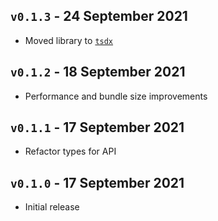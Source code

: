 ## `v0.1.3` - 24 September 2021

- Moved library to [`tsdx`](https://tsdx.io/)

## `v0.1.2` - 18 September 2021

- Performance and bundle size improvements

## `v0.1.1` - 17 September 2021

- Refactor types for API

## `v0.1.0` - 17 September 2021

- Initial release
